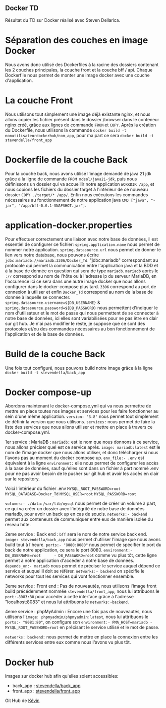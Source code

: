 ## Docker TD

Résultat du TD sur Docker réalisé avec Steven Dellarica.

# Séparation des couches en image Docker

Nous avons donc utilisé des Dockerfiles à la racine des dossiers contenant les 2 couches principales, la couche front et la couche bff / api. 
Chaque Dockerfile nous permet de monter une image docker avec une couche d'application.

# La couche Front

Nous utilisons tout simplement une image déjà existante nginx, et nous allons copier les fichier présent dans le dossier /browser dans le conteneur nginx créé, grâce aux lignes de commande `FROM` et `COPY`.
Après la création du Dockerfile, nous utilisons la commande `docker build -t nomutilisateurdockerhub/nom_app`, pour ma part ce sera `docker build -t stevendella/front_app`

# Dockerfile de la couche Back

Pour la couche back, nous avons utilisé l'image demandé de java 21 jdk grâce à la ligne de commande `FROM mdsol/java21-jdk`, puis nous définissons un dossier qui va accueillir notre application `WORKDIR /app`, et nous copions les fichiers du dossier target à l'intérieur de ce nouveau dossier `COPY ./target/* /app/`.
Enfin nous exécutons les commandes nécessaires au fonctionnement de notre application java `CMD ["java", "-jar", "/app/bff-0.0.1-SNAPSHOT.jar"]`.

# application-docker.properties

Pour effectuer correctement une liaison avec notre base de données, il est essentiel de configurer ce fichier:
`spring.application.name` nous permet de nommer notre application.
`spring.datasource.url` nous permet de donner le lien vers notre database, nous pouvons écrire `jdbc:mariadb://mariadb:3306/Docker_Td`. "jdbc:mariadb" correspondant au protocole qui permet la communication entre l'application java et la BDD et à la base de donnée en question qui sera de type `mariadb`. `mariadb` après le `://` correspond au nom de l'hôte ou à l'adresse ip du serveur MariaDB, en l'occurence ici ce sera dans une autre image docker que nous allons configurer dans le docker-compose plus tard. `3306` correspond au port de connexion à utiliser et enfin `Docker_Td` correspond au nom de la base de donnée à laquelle se connecter.
`spring.datasource.username=${DB_USERNAME}` & `spring.datasource.password=${DB_PASSWORD}` nous permettent d'indiquer le nom d'utilisateur et le mot de passe qui nous permettent de se connecter à notre base de données, ici elles sont variabilisées pour ne pas être en clair sur git hub.
Je n'ai pas modifier le reste, je suppose que ce sont des protocoles et/ou des commandes nécessaires au bon fonctionnement de l'application et de la base de données.

# Build de la couche Back

Une fois tout configuré, nous pouvons build notre image grâce à la ligne `docker build -t stevendella/back_app`

# Docker compose-up

Abordons maintenant le docker-compose.yml qui va nous permettre de mettre en place toutes nos images et services pour les faire fonctionner au sein d'une même application.
`version: '3.8'` nous permet tout simplement de définir la version que nous utilisons.
`services:` nous permet de faire la liste des services que nous allons utiliser et mettre en place à travers ce docker-compose.yml.

1er service : MariaDB :
`mariadb:` est le nom que nous donnons à ce service, nous allons préciser quel est ce service après.
`image: mariadb:latest` est le nom de l'image docker que nous allons utiliser, et donc télécharger si nous l'avons pas au moment du docker compose up.
`env_file:- .env` est équivalent à la ligne `environment:` elle nous permet de configurer les accès à la base de données, sauf qu'elles sont dans un fichier à part nommé .env pour ne pas avoir besoin de le pusher sur git hub et avoir les accès en clair sur le repository.

Voici l'intérieur du fichier .env
`MYSQL_ROOT_PASSWORD=root`
`MYSQL_DATABASE=Docker_Td`
`MYSQL_USER=root`
`MYSQL_PASSWORD=root`

`volumes:- ./data:/var/lib/mysql` nous permet de créer un volume à part, ce qui va créer un dossier avec l'intégrité de notre base de données mariadb, pour avoir un back up en cas de soucis.
`networks:- backend` permet aux conteneurs de communiquer entre eux de manière isolée du réseau hôte.

2eme service : Back end :
`bff` sera le nom de notre service back end.
`image: stevendella/back_app` nous permet d'utiliser l'image que nous avons build tout à l'heure.
`ports:- "8080:8080"` nous permet de spécifier le port du back de notre application, ce sera le port 8080.
`environment:- DB_USERNAME=root      - DB_PASSWORD=root` comme vu plus tôt, cette ligne permet à notre application d'accéder à notre base de données.
`depends_on:- mariadb` nous permet de préciser le service auquel dépend ce service et auquel il doit se référer.
`networks:- backend` on spécifie le networks pour tout les services qui vont fonctionner ensemble.

3eme service : Front end :
Pas de nouveautés, nous utilisons l'image front build précédemment nommée `stevendella/front_app`, nous lui attribuons le `port:-8083:80` pour accéder à cette interface grâce à l'adresse "localhost:8083" et nous lui attribuons le `networks:-backend`.

4eme service : phpMyAdmin :
Encore une fois pas de nouveautés, nous utilisons l'`image: phpmyadmin/phpmyadmin:latest`, nous lui attribuons le `ports:- "8081:80"`, on configure son `environment:- PMA_HOST=mariadb - MYSQL_ROOT_PASSWORD=root` en précisant le service utilisé et le mot de passe.

`networks: backend:` nous permet de mettre en place la connexion entre les différents services entre eux comme nous l'avons vu plus tôt.

# Docker hub

Images sur docker hub afin qu'elles soient accessibles:

- back_app : [stevendella/back_app](https://hub.docker.com/repository/docker/stevendella/back_app/general)
- front_app : [stevendella/front_app](https://hub.docker.com/repository/docker/stevendella/front_app/general)

Git Hub de [Kévin](https://github.com/Lingatsu/td-docker)